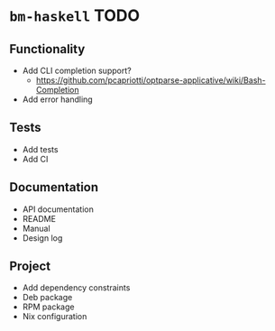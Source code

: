 # `bm-haskell` TODO

## Functionality

* Add CLI completion support?
    * <https://github.com/pcapriotti/optparse-applicative/wiki/Bash-Completion>
* Add error handling

## Tests

* Add tests
* Add CI

## Documentation

* API documentation
* README
* Manual
* Design log

## Project

* Add dependency constraints
* Deb package
* RPM package
* Nix configuration
